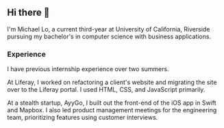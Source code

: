 ## Hi there 👋 
I'm Michael Lo, a current third-year at University of California, Riverside pursuing my bachelor's in computer science with business applications.

### Experience
I have previous internship experience over two summers.

At Liferay, I worked on refactoring a client's website and migrating the site over to the Liferay portal. I used HTML, CSS, and JavaScript primarily.

At a stealth startup, AyyGo, I built out the front-end of the iOS app in Swift and Mapbox. I also led product management meetings for the engineering team, prioritizing features using customer interviews.
